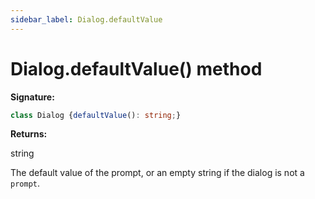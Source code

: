```yaml
---
sidebar_label: Dialog.defaultValue
---
```

# Dialog.defaultValue() method

**Signature:**

```typescript
class Dialog {defaultValue(): string;}
```
**Returns:**

string

The default value of the prompt, or an empty string if the dialog is not a `prompt`.

